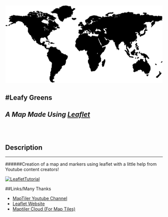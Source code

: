 ![a map image](/MDassets/map.png)
<br>
---
#Leafy Greens 
---
##  **_A Map Made Using <ins>[Leaflet](https://leafletjs.com/download)_** </ins>
<br><br>
## Description
---
######Creation of a map and markers using leaflet with a little help from Youtube content creators!

[![LeafletTutorial](http://img.youtube.com/vi/wVnimcQsuwk/0.jpg)](http://www.youtube.com/watch?v=wVnimcQsuwk "Leaflet Tutorial")

##Links/Many Thanks
- [MapTiler Youtube Channel](https://www.youtube.com/channel/UCubcQeWuBKvqpMu172CLEXw)
- [Leaflet Website](https://leafletjs.com/download)
- [Maptiler Cloud (For Map Tiles)](https://cloud.maptiler.com/)
 